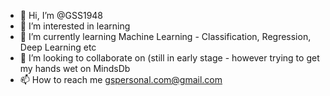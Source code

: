 - 👋 Hi, I’m @GSS1948
- 👀 I’m interested in learning
- 🌱 I’m currently learning Machine Learning - Classification, Regression, Deep Learning etc
- 💞️ I’m looking to collaborate on (still in early stage - however trying to get my hands wet on MindsDb
- 📫 How to reach me gspersonal.com@gmail.com

<!---
GSS1948/GSS1948 is a ✨ special ✨ repository because its `README.md` (this file) appears on your GitHub profile.
You can click the Preview link to take a look at your changes.
--->
